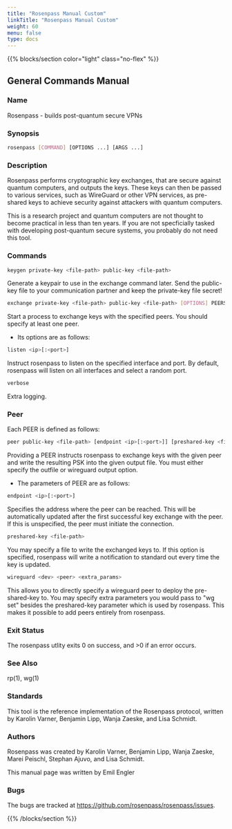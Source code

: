 ```yaml
---
title: "Rosenpass Manual Custom"
linkTitle: "Rosenpass Manual Custom"
weight: 60
menu: false
type: docs
---
```


{{% blocks/section color="light" class="no-flex" %}}
<div class="manpage">

## **General Commands Manual**

### Name
Rosenpass - builds post-quantum secure VPNs

### Synopsis

```sh
rosenpass [COMMAND] [OPTIONS ...] [ARGS ...]
```

### Description
Rosenpass performs cryptographic key exchanges, that are secure against quantum computers, and outputs the keys. These keys can then be passed to various services, such as WireGuard or other VPN services, as pre-shared keys to achieve security against attackers with quantum computers.

This is a research project and quantum computers are not thought to become practical in less than ten years. If you are not specficially tasked with developing post-quantum secure systems, you probably do not need this tool.

### Commands

```sh
keygen private-key <file-path> public-key <file-path>
```

Generate a keypair to use in the exchange command later. Send the public-key file to your communication partner and keep the private-key file secret!

```sh
exchange private-key <file-path> public-key <file-path> [OPTIONS] PEERS
```

Start a process to exchange keys with the specified peers. You should specify at least one peer.

- Its options are as follows:

<span class="indented-boxes"> 

```sh
listen <ip>[:<port>]
```
Instruct rosenpass to listen on the specified interface and port. By default, rosenpass will listen on all interfaces and select a random port.

```sh
verbose
```
Extra logging.

</span>

### Peer

Each PEER is defined as follows: 

```sh
peer public-key <file-path> [endpoint <ip>[:<port>]] [preshared-key <file-path>] [outfile <file-path>] [wireguard <dev> <peer> <extra_params>]
```

Providing a PEER instructs rosenpass to exchange keys with the given peer and write the resulting PSK into the given output file. You must either specify the outfile or wireguard output option.

- The parameters of PEER are as follows:

<span class="indented-boxes"> 

```sh
endpoint <ip>[:<port>]
```
Specifies the address where the peer can be reached. This will be automatically updated after the first successful key exchange with the peer. If this is unspecified, the peer must initiate the connection.

```sh
preshared-key <file-path>
```
You may specify a file to write the exchanged keys to. If this option is specified, rosenpass will write a notification to standard out every time the key is updated.

```sh
wireguard <dev> <peer> <extra_params>
```
This allows you to directly specify a wireguard peer to deploy the pre-shared-key to. You may specify extra parameters you would pass to "wg set" besides the preshared-key parameter which is used by rosenpass. This makes it possible to add peers entirely from rosenpass.

</span>

### Exit Status
The rosenpass utlity exits 0 on success, and >0 if an error occurs.

### See Also
rp(1), wg(1)

### Standards 
This tool is the reference implementation of the Rosenpass protocol, written by Karolin Varner, Benjamin Lipp, Wanja Zaeske, and Lisa Schmidt.

### Authors
Rosenpass was created by Karolin Varner, Benjamin Lipp, Wanja Zaeske, Marei Peischl, Stephan Ajuvo, and Lisa Schmidt.

This manual page was written by Emil Engler

### Bugs
The bugs are tracked at https://github.com/rosenpass/rosenpass/issues.
</div>
{{% /blocks/section %}}